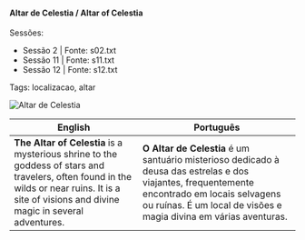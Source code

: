 ﻿
#### Altar de Celestia / Altar of Celestia

Sessões:  
- Sessão 2 | Fonte: s02.txt  
- Sessão 11 | Fonte: s11.txt  
- Sessão 12 | Fonte: s12.txt  

Tags: localizacao, altar

![Altar de Celestia](assets/location/location_blank.png)

| English | Português |
|---------|-----------|
| **The Altar of Celestia** is a mysterious shrine to the goddess of stars and travelers, often found in the wilds or near ruins. It is a site of visions and divine magic in several adventures. | **O Altar de Celestia** é um santuário misterioso dedicado à deusa das estrelas e dos viajantes, frequentemente encontrado em locais selvagens ou ruínas. É um local de visões e magia divina em várias aventuras. |




















